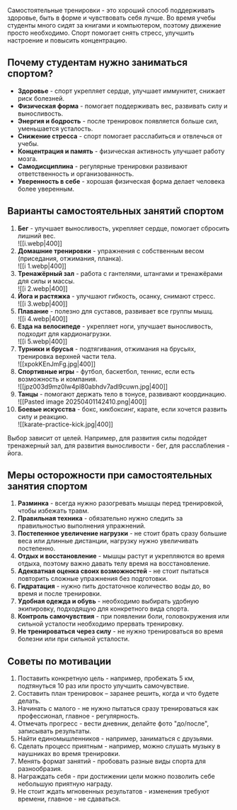 Самостоятельные тренировки - это хороший способ поддерживать здоровье, быть в форме и чувствовать себя лучше. Во время учебы студенты много сидят за книгами и компьютером, поэтому движение просто необходимо. Спорт помогает снять стресс, улучшить настроение и повысить концентрацию.
## Почему студентам нужно заниматься спортом?
- **Здоровье** - спорт укрепляет сердце, улучшает иммунитет, снижает риск болезней.
- **Физическая форма** - помогает поддерживать вес, развивать силу и выносливость.
- **Энергия и бодрость** - после тренировок появляется больше сил, уменьшается усталость.
- **Снижение стресса** - спорт помогает расслабиться и отвлечься от учебы.
- **Концентрация и память** - физическая активность улучшает работу мозга.
- **Самодисциплина** - регулярные тренировки развивают ответственность и организованность.
- **Уверенность в себе** - хорошая физическая форма делает человека более уверенным.
## Варианты самостоятельных занятий спортом
1. **Бег** - улучшает выносливость, укрепляет сердце, помогает сбросить лишний вес.  
	![[i.webp|400]]
2. **Домашние тренировки** - упражнения с собственным весом (приседания, отжимания, планка).  
	![[i 1.webp|400]]
3. **Тренажёрный зал** - работа с гантелями, штангами и тренажёрами для силы и массы.  
	![[i 2.webp|400]]
4. **Йога и растяжка** - улучшают гибкость, осанку, снимают стресс.  
	![[i 3.webp|400]]
5. **Плавание** - полезно для суставов, развивает все группы мышц.  
	![[i 4.webp|400]]
6. **Езда на велосипеде** - укрепляет ноги, улучшает выносливость, подходит для кардионагрузки.  
	![[i 5.webp|400]]
7. **Турники и брусья** - подтягивания, отжимания на брусьях, тренировка верхней части тела.  
	![[xpokKEnJmFg.jpg|400]]
8. **Спортивные игры** - футбол, баскетбол, теннис, если есть возможность и компания.  
	![[jpz003d9mz0lw4pl80abhdv7adl9cuwn.jpg|400]]
9. **Танцы** - помогают держать тело в тонусе, развивают координацию.  
	![[Pasted image 20250401142410.png|400]]
10. **Боевые искусства** - бокс, кикбоксинг, карате, если хочется развить силу и реакцию.  
	![[karate-practice-kick.jpg|400]]
  
Выбор зависит от целей. Например, для развития силы подойдет тренажерный зал, для развития выносливости - бег, для расслабления - йога.
## Меры осторожности при самостоятельных занятия спортом
1. **Разминка** - всегда нужно разогревать мышцы перед тренировкой, чтобы избежать травм.
2. **Правильная техника** - обязательно нужно следить за правильностью выполнения упражнений.
3. **Постепенное увеличение нагрузки** - не стоит брать сразу большие веса или длинные дистанции, нагрузку нужно увеличивать постепенно.
4. **Отдых и восстановление** - мышцы растут и укрепляются во время отдыха, поэтому важно давать телу время на восстановление.
5. **Адекватная оценка своих возможностей** - не стоит пытаться повторить сложные упражнения без подготовки.
6. **Гидратация** - нужно пить достаточное количество воды до, во время и после тренировки. 
7. **Удобная одежда и обувь** - необходимо выбирать удобную экипировку, подходящую для конкретного вида спорта.
8. **Контроль самочувствия** - при появлении боли, головокружения или сильной усталости необходимо прервать тренировку.
9. **Не тренироваться через силу** - не нужно тренироваться во время болезни или при сильной усталости.
## Советы по мотивации
1. Поставить конкретную цель - например, пробежать 5 км, подтянуться 10 раз или просто улучшить самочувствие.
2. Составить план тренировок – заранее решить, когда и что будете делать.
3. Начинать с малого - не нужно пытаться сразу тренироваться как профессионал, главное - регулярность.
4. Отмечать прогресс - вести дневник, делайте фото "до/после", записывать результаты.
5. Найти единомышленников - например, заниматься с друзьями.
6. Сделать процесс приятным - например, можно слушать музыку в наушниках во время тренировки.
7. Менять формат занятий - пробовать разные виды спорта для разнообразия.
8. Награждать себя - при достижении цели можно позволить себе небольшую приятную награду.
9. Не стоит ждать мгновенных результатов - изменения требуют времени, главное - не сдаваться.